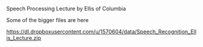 Speech Processing Lecture by Ellis of Columbia

Some of the bigger files are here

https://dl.dropboxusercontent.com/u/1570604/data/Speech_Recognition_Ellis_Lecture.zip

